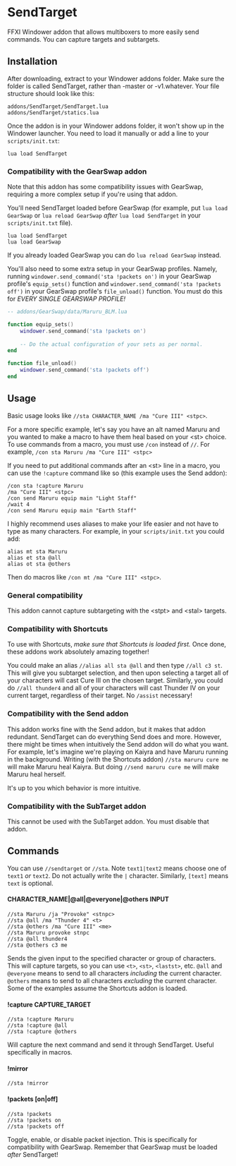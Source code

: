 # SendTarget
FFXI Windower addon that allows multiboxers to more easily send commands. You can capture targets and subtargets.


## Installation
After downloading, extract to your Windower addons folder. Make sure the folder is called SendTarget, rather than
-master or -v1.whatever. Your file structure should look like this:

    addons/SendTarget/SendTarget.lua
    addons/SendTarget/statics.lua

Once the addon is in your Windower addons folder, it won't show up in the Windower launcher. You need to load it
manually or add a line to your `scripts/init.txt`:

    lua load SendTarget

### Compatibility with the GearSwap addon

Note that this addon has some compatibility issues with GearSwap, requiring a more complex setup if you're using that
addon.  
  
You'll need SendTarget loaded before GearSwap (for example, put `lua load GearSwap` or `lua reload GearSwap`
*after* `lua load SendTarget` in your `scripts/init.txt` file).

    lua load SendTarget
    lua load GearSwap

If you already loaded GearSwap you can do `lua reload GearSwap` instead.  
  
You'll also need to some extra setup in your GearSwap profiles. Namely, running
`windower.send_command('sta !packets on')` in your GearSwap profile's `equip_sets()` function and
`windower.send_command('sta !packets off')` in your GearSwap profile's `file_unload()` function. You must do this for
*EVERY SINGLE GEARSWAP PROFILE!*

```Lua
-- addons/GearSwap/data/Maruru_BLM.lua

function equip_sets()
    windower.send_command('sta !packets on')
    
    -- Do the actual configuration of your sets as per normal.
end

function file_unload()
    windower.send_command('sta !packets off')
end
```

## Usage
Basic usage looks like `//sta CHARACTER_NAME /ma "Cure III" <stpc>`.
  
For a more specific example, let's say you have an alt named Maruru and you wanted to make a macro to have them heal
based on your \<st\> choice. To use commands from a macro, you must use `/con` instead of `//`. For example,
`/con sta Maruru /ma "Cure III" <stpc>`  
  
If you need to put additional commands after an \<st\> line in a macro, you can use the `!capture` command like so
(this example uses the Send addon):

    /con sta !capture Maruru
    /ma "Cure III" <stpc>
    /con send Maruru equip main "Light Staff"
    /wait 4
    /con send Maruru equip main "Earth Staff"

I highly recommend uses aliases to make your life easier and not have to type as many characters. For example, in your
`scripts/init.txt` you could add:

    alias mt sta Maruru
    alias et sta @all
    alias ot sta @others

Then do macros like `/con mt /ma "Cure III" <stpc>`.

### General compatibility

This addon cannot capture subtargeting with the \<stpt\> and \<stal\> targets.

### Compatibility with Shortcuts

To use with Shortcuts, *make sure that Shortcuts is loaded first.* Once done, these addons work absolutely amazing
together!  
  
You could make an alias `//alias all sta @all` and then type `//all c3 st`. This will give you subtarget
selection, and then upon selecting a target all of your characters will cast Cure III on the chosen target.
Similarly, you could do `//all thunder4` and all of your characters will cast Thunder IV on your current target,
regardless of their target. No `/assist` necessary!

### Compatibility with the Send addon

This addon works fine with the Send addon, but it makes that addon redundant. SendTarget can do everything Send does
and more. However, there might be times when intuitively the Send addon will do what you want. For example, let's
imagine we're playing on Kaiyra and have Maruru running in the background. Writing (with the Shortcuts addon)
`//sta maruru cure me` will make Maruru heal Kaiyra. But doing `//send maruru cure me` will make Maruru heal herself.  
  
It's up to you which behavior is more intuitive.

### Compatibility with the SubTarget addon

This cannot be used with the SubTarget addon. You must disable that addon.

## Commands
You can use `//sendtarget` or `//sta`. Note `text1|text2` means choose one of `text1` *or* `text2`. Do not actually
write the `|` character. Similarly, `[text]` means `text` is optional.

#### CHARACTER_NAME|@all|@everyone|@others INPUT

    //sta Maruru /ja "Provoke" <stnpc>
    //sta @all /ma "Thunder 4" <t>
    //sta @others /ma "Cure III" <me>
    //sta Maruru provoke stnpc
    //sta @all thunder4
    //sta @others c3 me

Sends the given input to the specified character or group of characters. This will capture targets, so you can use
`<t>`, `<st>`, `<lastst>`, etc. `@all` and `@everyone` means to send to all characters *including* the current
character. `@others` means to send to all characters *excluding* the current character. Some of the examples assume the
Shortcuts addon is loaded.

#### !capture CAPTURE_TARGET

    //sta !capture Maruru
    //sta !capture @all
    //sta !capture @others

Will capture the next command and send it through SendTarget. Useful specifically in macros.

#### !mirror

    //sta !mirror


#### !packets [on|off]

    //sta !packets
    //sta !packets on
    //sta !packets off

Toggle, enable, or disable packet injection. This is specifically for compatibility with GearSwap. Remember that
GearSwap must be loaded *after* SendTarget!
